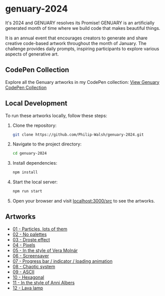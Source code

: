 # genuary-2024
It's 2024 and GENUARY resolves its Promise! GENUARY is an artificially generated month of time where we build code that makes beautiful things.

It is an annual event that encourages creators to generate and share creative code-based artwork throughout the month of January. The challenge provides daily prompts, inspiring participants to explore various aspects of generative art.

## CodePen Collection

Explore all the Genuary artworks in my CodePen collection: [View Genuary CodePen Collection](https://codepen.io/collection/ExzxMY)

## Local Development

To run these artworks locally, follow these steps:

1. Clone the repository:
   ```bash
   git clone https://github.com/Philip-Walsh/genuary-2024.git
   ```

2. Navigate to the project directory:
   ```bash
   cd genuary-2024
   ```

3. Install dependencies:
   ```bash
   npm install
   ```

4. Start the local server:
   ```bash
   npm run start
   ```

5. Open your browser and visit [localhost:3000/src](http://localhost:3000/src) to see the artworks.

## Artworks

- [01 - Particles, lots of them](https://codepen.io/Philip-Walsh/pen/OJqpoMw)
- [02 - No palettes](https://codepen.io/Philip-Walsh/details/PoLpdQx)
- [03 - Droste effect](https://codepen.io/Philip-Walsh/pen/QWopVBL)
- [04 - Pixels](https://codepen.io/Philip-Walsh/pen/dyrvqBK)
- [05 - In the style of Vera Molnár](https://codepen.io/Philip-Walsh/pen/NWJpONG)
- [06 - Screensaver](https://codepen.io/Philip-Walsh/details/BabWqGz)
- [07 - Progress bar / indicator / loading animation](https://codepen.io/Philip-Walsh/pen/JjzWejV)
- [08 - Chaotic system](https://codepen.io/Philip-Walsh/pen/wvOJQKd)
- [09 - ASCII](https://codepen.io/Philip-Walsh/pen/XWGMyKol)
- [10 - Hexagonal](https://codepen.io/Philip-Walsh/details/gOEWbKB)
- [11 - In the style of Anni Albers](https://codepen.io/Philip-Walsh/pen/OJqmVmL)
- [12 - Lava lamp](https://codepen.io/Philip-Walsh/details/QWovjGO)
<!-- 
- [13 - Wobbly function day](13-wobbly-function-day/index.html)
- [14 - Less than 1KB artwork](14-less-than-1kb-artwork/index.html)
- [15 - Use a physics library](15-use-a-physics-library/index.html)
- [16 - Draw 10,000 of something](16-draw-10-000-of-something/index.html)
- [17 - Inspired by Islamic art](17-inspired-by-islamic-art/index.html)
- [18 - Bauhaus](18-bauhaus/index.html)
- [19 - Flocking](19-flocking/index.html)
- [20 - Generative typography](20-generative-typography/index.html)
- [21 - Use a library that you haven't used before](21-use-a-library-that-you-havent-used-before/index.html)
- [22 - Point - line - plane](22-point-line-plane/index.html)
- [23 - Impossible objects (undecided geometry)](23-impossible-objects-undecided-geometry/index.html)
- [24 - Recreate with code from your photos](24-recreate-with-code-from-your-photos/index.html)
- [25 - Grow a seed](25-grow-a-seed/index.html)
- [26 - Code for one hour](26-code-for-one-hour/index.html)
- [27 - Skeuomorphism](27-skeuomorphism/index.html)
- [28 - Signed Distance Functions](28-signed-distance-functions/index.html)
- [29 - Shaders](29-shaders/index.html)
- [30 - Generative music / Generative audio / Generative sound](30-generative-music-generative-audio-generative-sound/index.html) -->
